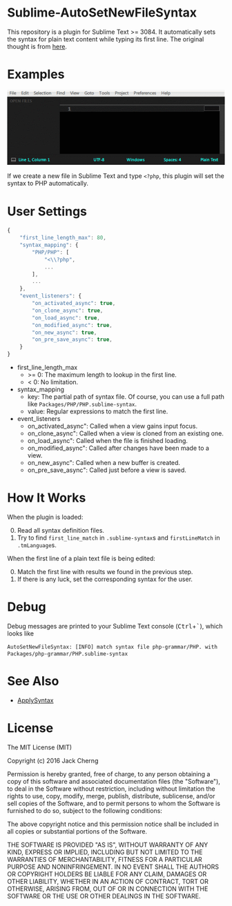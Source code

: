 Sublime-AutoSetNewFileSyntax
============================
This repository is a plugin for Sublime Text >= 3084. 
It automatically sets the syntax for plain text content while typing its first line. 
The original thought is from [here](https://forum.sublimetext.com/t/automatically-set-view-syntax-according-to-first-line/18629).


Examples
========
![example](https://raw.githubusercontent.com/jfcherng/Sublime-AutoSetNewFileSyntax/gh-pages/images/example.gif)

If we create a new file in Sublime Text and type `<?php`, this plugin will set the syntax to PHP automatically.


User Settings
=============
```javascript
{
    "first_line_length_max": 80,
    "syntax_mapping": {
        "PHP/PHP": [
            "<\\?php",
            ...
        ],
        ...
    },
    "event_listeners": {
        "on_activated_async": true,
        "on_clone_async": true,
        "on_load_async": true,
        "on_modified_async": true,
        "on_new_async": true,
        "on_pre_save_async": true,
    }
}
```

- first_line_length_max
    - \>= 0: The maximum length to lookup in the first line.
    - < 0: No limitation.
- syntax_mapping
    - key: The partial path of syntax file. Of course, you can use a full path like `Packages/PHP/PHP.sublime-syntax`.
    - value: Regular expressions to match the first line.
- event_listeners
    - on_activated_async": Called when a view gains input focus.
    - on_clone_async": Called when a view is cloned from an existing one.
    - on_load_async": Called when the file is finished loading.
    - on_modified_async": Called after changes have been made to a view.
    - on_new_async": Called when a new buffer is created.
    - on_pre_save_async": Called just before a view is saved.


How It Works
============
When the plugin is loaded:

0. Read all syntax definition files.
0. Try to find `first_line_match` in `.sublime-syntax`s and `firstLineMatch` in `.tmLanguage`s.

When the first line of a plain text file is being edited:

0. Match the first line with results we found in the previous step.
0. If there is any luck, set the corresponding syntax for the user.


Debug
=====
Debug messages are printed to your Sublime Text console (<kbd>Ctrl</kbd>+<kbd>`</kbd>), which looks like
```
AutoSetNewFileSyntax: [INFO] match syntax file php-grammar/PHP. with Packages/php-grammar/PHP.sublime-syntax
```


See Also
========
- [ApplySyntax](https://github.com/facelessuser/ApplySyntax)


License
=======
The MIT License (MIT)

Copyright (c) 2016 Jack Cherng

Permission is hereby granted, free of charge, to any person obtaining a copy
of this software and associated documentation files (the "Software"), to deal
in the Software without restriction, including without limitation the rights
to use, copy, modify, merge, publish, distribute, sublicense, and/or sell
copies of the Software, and to permit persons to whom the Software is
furnished to do so, subject to the following conditions:

The above copyright notice and this permission notice shall be included in all
copies or substantial portions of the Software.

THE SOFTWARE IS PROVIDED "AS IS", WITHOUT WARRANTY OF ANY KIND, EXPRESS OR
IMPLIED, INCLUDING BUT NOT LIMITED TO THE WARRANTIES OF MERCHANTABILITY,
FITNESS FOR A PARTICULAR PURPOSE AND NONINFRINGEMENT. IN NO EVENT SHALL THE
AUTHORS OR COPYRIGHT HOLDERS BE LIABLE FOR ANY CLAIM, DAMAGES OR OTHER
LIABILITY, WHETHER IN AN ACTION OF CONTRACT, TORT OR OTHERWISE, ARISING FROM,
OUT OF OR IN CONNECTION WITH THE SOFTWARE OR THE USE OR OTHER DEALINGS IN THE
SOFTWARE.

